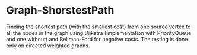 # Graph-ShorstestPath

Finding the shortest path (with the smallest cost) from one source vertex to all the nodes 
in the graph using Dijkstra (implementation with PriorityQueue and one without) 
and Bellman-Ford for negative costs.
The testing is done only on directed weighted graphs.

